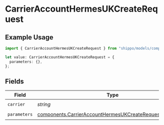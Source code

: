 # CarrierAccountHermesUKCreateRequest

## Example Usage

```typescript
import { CarrierAccountHermesUKCreateRequest } from "shippo/models/components";

let value: CarrierAccountHermesUKCreateRequest = {
  parameters: {},
};
```

## Fields

| Field                                                                                                                                | Type                                                                                                                                 | Required                                                                                                                             | Description                                                                                                                          |
| ------------------------------------------------------------------------------------------------------------------------------------ | ------------------------------------------------------------------------------------------------------------------------------------ | ------------------------------------------------------------------------------------------------------------------------------------ | ------------------------------------------------------------------------------------------------------------------------------------ |
| `carrier`                                                                                                                            | *string*                                                                                                                             | :heavy_check_mark:                                                                                                                   | N/A                                                                                                                                  |
| `parameters`                                                                                                                         | [components.CarrierAccountHermesUKCreateRequestParameters](../../models/components/carrieraccounthermesukcreaterequestparameters.md) | :heavy_check_mark:                                                                                                                   | N/A                                                                                                                                  |